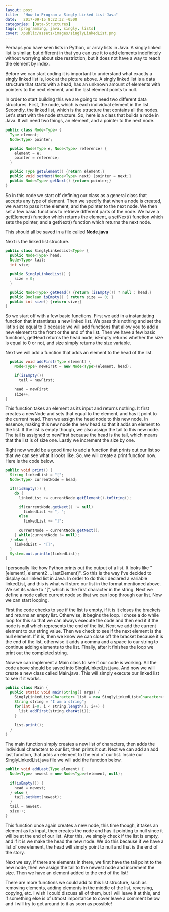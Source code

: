 ```yaml
---
layout: post
title:  "How to Program a Singly Linked List-Java"
date:   2017-09-15 8:22:32 -0500
categories: [Data-Structures]
tags: [programming, java, singly, lists]
cover: /public/assets/images/singlyLinkedList.png
---
```


Perhaps you have seen lists in Python, or array lists in Java. A singly linked list is similar, but different in that you can use it to add elements indefinitely without worrying about size restriction, but it does not have a way to reach the element by index.

Before we can start coding it is important to understand what exactly a singly linked list is, look at the picture above. A singly linked list is a data structure that starts with a head, has an unknown amount of elements with pointers to the next element, and the last element points to null.

In order to start building this we are going to need two different data structures. First, the node, which is each individual element in the list. Secondly, the linked list, which is the structure that contains all the nodes. Let's start with the node structure. So, here is a class that builds a node in Java. It will need two things, an element, and a pointer to the next node.

```java
public class Node<Type> {
  Type element;
  Node<Type> pointer;

  public Node(Type e, Node<Type> reference) {
    element = e;
    pointer = reference;
  }

  public Type getElement() {return element;}
  public void setNext(Node<Type> next) {pointer = next;}
  public Node<Type> getNext() {return pointer;}
}
```

So in this code we start off defining our class as a general class that accepts any type of element. Then we specify that when a node is created, we want to pass it the element, and the pointer to the next node. We then set a few basic functions to retrieve different parts of the node. We have a getElement() function which returns the element, a setNext() function which sets the pointer, and a getNext() function which returns the next node.

This should all be saved in a file called <b>Node.java</b>

Next is the linked list structure.

```java
public class SinglyLinkedList<Type> {
  public Node<Type> head;
  Node<Type> tail;
  int size;

  public SinglyLinkedList() {
    size = 0;
  }

  public Node<Type> getHead() {return (isEmpty()) ? null : head;}
  public Boolean isEmpty() { return size == 0; }
  public int size() {return size;}
}

```

So we start off with a few basic functions. First we add in a instantiating function that instantiates a new linked list. We pass this nothing and set the list's size equal to 0 because we will add functions that allow you to add a new element to the front or the end of the list. Then we have a few basic functions, getHead returns the head node, isEmpty returns whether the size is equal to 0 or not, and size simply returns the size variable.

Next we will add a function that adds an element to the head of the list.

```java
  public void addFirst(Type element) {
    Node<Type> newFirst = new Node<Type>(element, head);

    if(isEmpty())
      tail = newFirst;

    head = newFirst
    size++;
}
```

This function takes an element as its input and returns nothing. It first creates a newNode and sets that equal to the element, and has it point to the current head. Then we assign the head node to this new node. In essence, making this new node the new head so that it adds an element to the list. If the list is empty though, we also assign the tail to this new node. The tail is assigned to newFirst because the head is the tail, which means that the list is of size one. Lastly we increment the size by one.

Right now would be a good time to add a function that prints out our list so that we can see what it looks like. So, we will create a print function now. Here is the code below.

```java
public void print() {
  String linkedList = "[";
  Node<Type> currentNode = head;

  if(!isEmpty()) {
    do {
      linkedList += currentNode.getElement().toString();

      if(currentNode.getNext() != null)
        linkedList += ", ";
      else
        linkedList += "]";

      currentNode = currentNode.getNext();
    } while(currentNode != null);
  } else {
    linkedList = "[]";
  }
  System.out.println(linkedList);
}

```

I personally like how Python prints out the output of a list. It looks like "[element1, element2 ... lastElement]". So this is the way I've decided to display our linked list in Java. In order to do this I declared a variable linkedList, and this is what will store our list in the format mentioned above. We set its value to "[", which is the first character in the string. Next we define a node called current node so that we can loop through our list. Now we can start looping.

First the code checks to see if the list is empty, if it is it closes the brackets and returns an empty list. Otherwise, it begins the loop. I chose a do while loop for this so that we can always execute the code and then end it if the node is null which represents the end of the list. Next we add the current element to our string value. Then we check to see if the next element is the null element. If it is, then we know we can close off the bracket because it is the end of the list, otherwise it adds a comma and a space to our string to continue adding elements to the list. Finally, after it finishes the loop we print out the completed string.

Now we can implement a Main class to see if our code is working. All the code above should be saved into SinglyLinkedList.java. And now we will create a new class called Main.java. This will simply execute our linked list to see if it works.

```java
public class Main {
  public static void main(String[] args) {
    SinglyLinkedList<Character> list = new SinglyLinkedList<Character>();
    String string = "I am a string";
    for(int i=0; i < string.length(); i++) {
      list.addFirst(string.charAt(i));
    }

    list.print();
  }
}
```

The main function simply creates a new list of characters, then adds the individual characters to our list, then prints it out. Next we can add an add last function, that adds an element to the end of our list. Inside our SinglyLinkedList.java file we will add the function below.

```java
public void addLast(Type element) {
  Node<Type> newest = new Node<Type>(element, null);

  if(isEmpty()) {
    head = newest;
  } else {
    tail.setNext(newest);
  }
  tail = newest;
  size++;
}

```

This function once again creates a new node, this time though, it takes an element as its input, then creates the node and has it pointing to null since it will be at the end of our list. After this, we simply check if the list is empty, and if it is we make the head the new node. We do this because if we have a list of one element, the head will simply point to null and that is the end of the story.

Next we say, if there are elements in there, we first have the tail point to the new node, then we assign the tail to the newest node and increment the size. Then we have an element added to the end of the list!

There are more functions we could add to this list structure, such as removing elements, adding elements in the middle of the list, reversing, copying, etc. I wish I could discuss all of them, but I will leave it at this, and if something else is of utmost importance to cover leave a comment below and I will try to get around to it as soon as possible!
